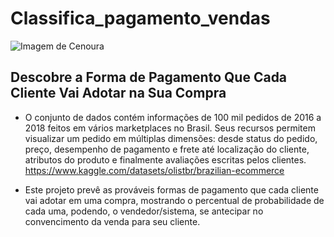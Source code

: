# Classifica_pagamento_vendas

![Imagem de Cenoura](https://github.com/jairobernardesjunior/Classifica_pagamento_vendas/vendas.jpg)

## Descobre a Forma de Pagamento Que Cada Cliente Vai Adotar na Sua Compra

- O conjunto de dados contém informações de 100 mil pedidos de 2016 a 2018 feitos em vários marketplaces no Brasil. Seus recursos permitem visualizar um pedido em múltiplas dimensões: desde status do pedido, preço, desempenho de pagamento e frete até localização do cliente, atributos do produto e finalmente avaliações escritas pelos clientes.
https://www.kaggle.com/datasets/olistbr/brazilian-ecommerce

- Este projeto prevê as prováveis formas de pagamento que cada cliente vai adotar em uma compra, mostrando o percentual de probabilidade de cada uma, podendo, o vendedor/sistema, se antecipar no convencimento da venda para seu cliente.